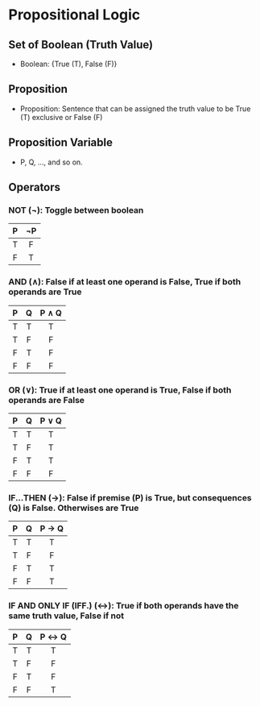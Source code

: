 # Propositional Logic

## Set of Boolean (Truth Value)

- Boolean: {True (T), False (F)}

## Proposition

- Proposition: Sentence that can be assigned the truth value to be True (T) exclusive or False (F)

## Proposition Variable

- P, Q, ..., and so on.

## Operators

### NOT ($\neg$): Toggle between boolean

| P | $\neg$P |
|:-:|:-:|
| T | F |
| F | T |

### AND ($\wedge$): False if at least one operand is False, True if both operands are True

| P | Q | P $\wedge$ Q |
|:-:|:-:|:-----:|
| T | T | T |
| T | F | F |
| F | T | F |
| F | F | F |

### OR ($\vee$): True if at least one operand is True, False if both operands are False

| P | Q | P $\vee$ Q |
|:-:|:-:|:-----:|
| T | T | T |
| T | F | T |
| F | T | T |
| F | F | F |

### IF...THEN ($\rightarrow$): False if premise (P) is True, but consequences (Q) is False. Otherwises are True

| P | Q | P $\rightarrow$ Q |
|:-:|:-:|:-----:|
| T | T | T |
| T | F | F |
| F | T | T |
| F | F | T |

### IF AND ONLY IF (IFF.) ($\leftrightarrow$): True if both operands have the same truth value, False if not

| P | Q | P $\leftrightarrow$ Q |
|:-:|:-:|:-----:|
| T | T | T |
| T | F | F |
| F | T | F |
| F | F | T |
